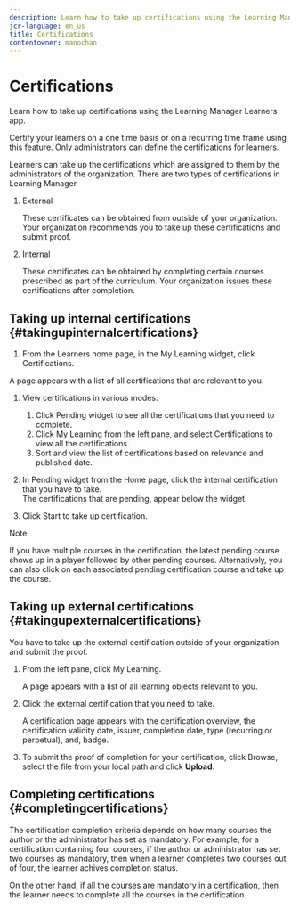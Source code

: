 ```yaml
---
description: Learn how to take up certifications using the Learning Manager Learners app.
jcr-language: en_us
title: Certifications
contentowner: manochan
---
```



# Certifications

Learn how to take up certifications using the Learning Manager Learners app.

Certify your learners on a one time basis or on a recurring time frame using this feature. Only administrators can define the certifications for learners.

Learners can take up the certifications which are assigned to them by the administrators of the organization. There are two types of certifications in Learning Manager.

1. External  

   These certificates can be obtained from outside of your organization. Your organization recommends you to take up these certifications and submit proof.

1. Internal  

   These certificates can be obtained by completing certain courses prescribed as part of the curriculum. Your organization issues these certifications after completion.

## Taking up internal certifications {#takingupinternalcertifications}

1. From the Learners home page, in the My Learning widget, click Certifications.

A page appears with a list of all certifications that are relevant to you. 

1. View certifications in various modes:

   1. Click Pending widget to see all the certifications that you need to complete.
   1. Click My Learning from the left pane, and select Certifications to view all the certifications.  
   1. Sort and view the list of certifications based on relevance and published date.

1. In Pending widget from the Home page, click the internal certification that you have to take.  
   The certifications that are pending, appear below the widget.  

1. Click Start to take up certification.

>[!NOTE]
>
>If you have multiple courses in the certification, the latest pending course shows up in a player followed by other pending courses. Alternatively, you can also click on each associated pending certification course and take up the course.

## Taking up external certifications {#takingupexternalcertifications}

You have to take up the external certification outside of your organization and submit the proof.

1. From the left pane, click My Learning.  

   A page appears with a list of all learning objects relevant to you.

1. Click the external certification that you need to take.  

   A certification page appears with the certification overview, the certification validity date, issuer, completion date, type (recurring or perpetual), and, badge.

1. To submit the proof of completion for your certification, click Browse, select the file from your local path and click **Upload**.

## Completing certifications {#completingcertifications}

The certification completion criteria depends on how many courses the author or the administrator has set as mandatory. For example, for a certification containing four courses, if the author or administrator has set two courses as mandatory, then when a learner completes two courses out of four, the learner achives completion status.

On the other hand, if all the courses are mandatory in a certification, then the learner needs to complete all the courses in the certification.

